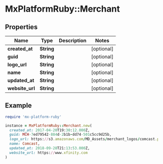 # MxPlatformRuby::Merchant

## Properties

| Name | Type | Description | Notes |
| ---- | ---- | ----------- | ----- |
| **created_at** | **String** |  | [optional] |
| **guid** | **String** |  | [optional] |
| **logo_url** | **String** |  | [optional] |
| **name** | **String** |  | [optional] |
| **updated_at** | **String** |  | [optional] |
| **website_url** | **String** |  | [optional] |

## Example

```ruby
require 'mx-platform-ruby'

instance = MxPlatformRuby::Merchant.new(
  created_at: 2017-04-20T19:30:12.000Z,
  guid: MCH-7ed79542-884d-2b1b-dd74-501c5cc9d25b,
  logo_url: https://s3.amazonaws.com/MD_Assets/merchant_logos/comcast.png,
  name: Comcast,
  updated_at: 2018-09-28T21:13:53.000Z,
  website_url: https://www.xfinity.com
)
```


